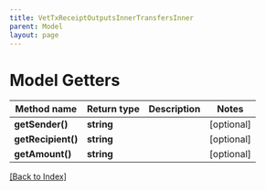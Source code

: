```yaml
---
title: VetTxReceiptOutputsInnerTransfersInner
parent: Model
layout: page
---
```


# Model Getters

Method name | Return type | Description | Notes
------------ | ------------- | ------------- | -------------
**getSender()** | **string** |  | [optional]
**getRecipient()** | **string** |  | [optional]
**getAmount()** | **string** |  | [optional]

[[Back to Index]](../index.md)
